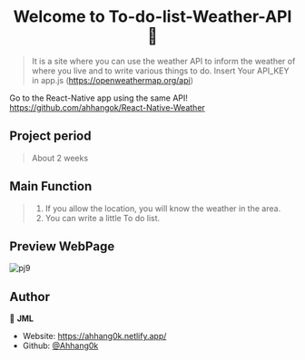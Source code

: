 <h1 align="center">Welcome to To-do-list-Weather-API 📝</h1>
<p>
</p>

> It is a site where you can use the weather API to inform the weather of where you live and to write various things to do.
> Insert Your API_KEY in app.js (https://openweathermap.org/api)

>
Go to the React-Native app using the same API! https://github.com/ahhangok/React-Native-Weather

## Project period
> About 2 weeks


## Main Function

> 1.  If you allow the location, you will know the weather in the area.
> 2.  You can write a little To do list.


## Preview WebPage
![pj9](https://user-images.githubusercontent.com/62680930/106675258-290dd800-65f8-11eb-9262-8a5254157597.png)



## Author

👤 **JML**

- Website: https://ahhang0k.netlify.app/
- Github: [@Ahhang0k](https://github.com/Ahhang0k)
